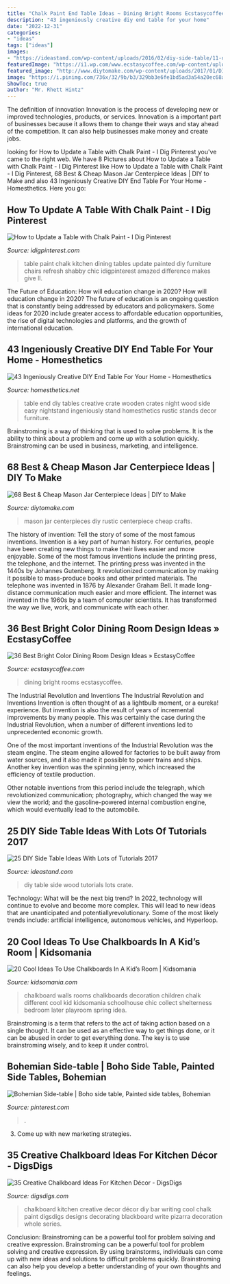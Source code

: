 ```yaml
---
title: "Chalk Paint End Table Ideas ~ Dining Bright Rooms Ecstasycoffee"
description: "43 ingeniously creative diy end table for your home"
date: "2022-12-31"
categories:
- "ideas"
tags: ["ideas"]
images:
- "https://ideastand.com/wp-content/uploads/2016/02/diy-side-table/11-diy-side-table-ideas.jpg"
featuredImage: "https://i1.wp.com/www.ecstasycoffee.com/wp-content/uploads/2016/11/Dining-Rooms-with-Brilliantly.jpg?resize=550%2C825"
featured_image: "http://www.diytomake.com/wp-content/uploads/2017/01/DIY-Rustic-Mason-Jar-Wedding-Centerpieces-.jpg"
image: "https://i.pinimg.com/736x/32/9b/b3/329bb3e6fe1bd5ad3a54a20ec68a2f50.jpg"
ShowToc: true
author: "Mr. Rhett Hintz"
---
```



The definition of innovation
Innovation is the process of developing new or improved technologies, products, or services. Innovation is a important part of businesses because it allows them to change their ways and stay ahead of the competition. It can also help businesses make money and create jobs.

	

		
looking for How to Update a Table with Chalk Paint - I Dig Pinterest you've came to the right web. We have 8 Pictures about How to Update a Table with Chalk Paint - I Dig Pinterest like How to Update a Table with Chalk Paint - I Dig Pinterest, 68 Best &amp; Cheap Mason Jar Centerpiece Ideas | DIY to Make and also 43 Ingeniously Creative DIY End Table For Your Home - Homesthetics. Here you go:
		
    
## How To Update A Table With Chalk Paint - I Dig Pinterest

<img loading=lazy src="https://www.idigpinterest.com/wp-content/uploads/2017/10/table-redo-hero.jpeg" onerror="this.onerror=null;this.src='https://tse3.mm.bing.net/th?id=OIP.qEf9AdmUN_3QOx_weBAsZwHaKd&amp;pid=15.1';" alt="How to Update a Table with Chalk Paint - I Dig Pinterest">

_Source: idigpinterest.com_

>table paint chalk kitchen dining tables update painted diy furniture chairs refresh shabby chic idigpinterest amazed difference makes give ll. 

	

The Future of Education: How will education change in 2020?
How will education change in 2020? The future of education is an ongoing question that is constantly being addressed by educators and policymakers. Some ideas for 2020 include greater access to affordable education opportunities, the rise of digital technologies and platforms, and the growth of international education.

    
## 43 Ingeniously Creative DIY End Table For Your Home - Homesthetics

<img loading=lazy src="http://cdn.homesthetics.net/wp-content/uploads/2017/05/293d974762718458e58b5ed495f2c386.jpg" onerror="this.onerror=null;this.src='https://tse3.mm.bing.net/th?id=OIP.gD6-_ByFGA0_OkxBDfcbVAHaNG&amp;pid=15.1';" alt="43 Ingeniously Creative DIY End Table For Your Home - Homesthetics">

_Source: homesthetics.net_

>table end diy tables creative crate wooden crates night wood side easy nightstand ingeniously stand homesthetics rustic stands decor furniture. 

	

Brainstroming is a way of thinking that is used to solve problems. It is the ability to think about a problem and come up with a solution quickly. Brainstroming can be used in business, marketing, and intelligence.

    
## 68 Best &amp; Cheap Mason Jar Centerpiece Ideas | DIY To Make

<img loading=lazy src="http://www.diytomake.com/wp-content/uploads/2017/01/DIY-Rustic-Mason-Jar-Wedding-Centerpieces-.jpg" onerror="this.onerror=null;this.src='https://tse2.mm.bing.net/th?id=OIP.5xrrmAvdT_5YeXuJUCKusAHaLH&amp;pid=15.1';" alt="68 Best &amp; Cheap Mason Jar Centerpiece Ideas | DIY to Make">

_Source: diytomake.com_

>mason jar centerpieces diy rustic centerpiece cheap crafts. 

	

The history of invention: Tell the story of some of the most famous inventions.
Invention is a key part of human history. For centuries, people have been creating new things to make their lives easier and more enjoyable. Some of the most famous inventions include the printing press, the telephone, and the internet.
The printing press was invented in the 1440s by Johannes Gutenberg. It revolutionized communication by making it possible to mass-produce books and other printed materials. The telephone was invented in 1876 by Alexander Graham Bell. It made long-distance communication much easier and more efficient. The internet was invented in the 1960s by a team of computer scientists. It has transformed the way we live, work, and communicate with each other.

    
## 36 Best Bright Color Dining Room Design Ideas » EcstasyCoffee

<img loading=lazy src="https://i1.wp.com/www.ecstasycoffee.com/wp-content/uploads/2016/11/Dining-Rooms-with-Brilliantly.jpg?resize=550%2C825" onerror="this.onerror=null;this.src='https://tse4.mm.bing.net/th?id=OIP.d4vmEoEUmF3ObUnIRr-utAHaLH&amp;pid=15.1';" alt="36 Best Bright Color Dining Room Design Ideas » EcstasyCoffee">

_Source: ecstasycoffee.com_

>dining bright rooms ecstasycoffee. 

	

The Industrial Revolution and Inventions
The Industrial Revolution and Inventions
Invention is often thought of as a lightbulb moment, or a eureka! experience. But invention is also the result of years of incremental improvements by many people. This was certainly the case during the Industrial Revolution, when a number of different inventions led to unprecedented economic growth.

One of the most important inventions of the Industrial Revolution was the steam engine. The steam engine allowed for factories to be built away from water sources, and it also made it possible to power trains and ships. Another key invention was the spinning jenny, which increased the efficiency of textile production.

Other notable inventions from this period include the telegraph, which revolutionized communication; photography, which changed the way we view the world; and the gasoline-powered internal combustion engine, which would eventually lead to the automobile.

    
## 25 DIY Side Table Ideas With Lots Of Tutorials 2017

<img loading=lazy src="https://ideastand.com/wp-content/uploads/2016/02/diy-side-table/11-diy-side-table-ideas.jpg" onerror="this.onerror=null;this.src='https://tse4.mm.bing.net/th?id=OIP.SJHpDlKPVr16WDxtIVJxmwHaKX&amp;pid=15.1';" alt="25 DIY Side Table Ideas With Lots of Tutorials 2017">

_Source: ideastand.com_

>diy table side wood tutorials lots crate. 

	

Technology: What will be the next big trend?
In 2022, technology will continue to evolve and become more complex. This will lead to new ideas that are unanticipated and potentiallyrevolutionary. Some of the most likely trends include: artificial intelligence, autonomous vehicles, and Hyperloop.

    
## 20 Cool Ideas To Use Chalkboards In A Kid’s Room | Kidsomania

<img loading=lazy src="http://www.kidsomania.com/photos/20-Chalkboard-Ideas-Decoration-A-Children-Room-19.jpeg" onerror="this.onerror=null;this.src='https://tse1.mm.bing.net/th?id=OIP.3YsCHrGgBmsgilckyTkb9gHaLH&amp;pid=15.1';" alt="20 Cool Ideas To Use Chalkboards In A Kid’s Room | Kidsomania">

_Source: kidsomania.com_

>chalkboard walls rooms chalkboards decoration children chalk different cool kid kidsomania schoolhouse chic collect shelterness bedroom later playroom spring idea. 

	

Brainstroming is a term that refers to the act of taking action based on a single thought. It can be used as an effective way to get things done, or it can be abused in order to get everything done. The key is to use brainstroming wisely, and to keep it under control.

    
## Bohemian Side-table | Boho Side Table, Painted Side Tables, Bohemian

<img loading=lazy src="https://i.pinimg.com/736x/32/9b/b3/329bb3e6fe1bd5ad3a54a20ec68a2f50.jpg" onerror="this.onerror=null;this.src='https://tse4.mm.bing.net/th?id=OIP.QlMOfERMECOjIjMrIOc2VwHaJK&amp;pid=15.1';" alt="Bohemian Side-table | Boho side table, Painted side tables, Bohemian">

_Source: pinterest.com_

>. 

	

3. Come up with new marketing strategies.

    
## 35 Creative Chalkboard Ideas For Kitchen Décor - DigsDigs

<img loading=lazy src="http://www.digsdigs.com/photos/creative-chalkboard-ideas-for-kitchen-decor-2.jpg" onerror="this.onerror=null;this.src='https://tse4.mm.bing.net/th?id=OIP.yzoqbOiL13sFT4Owxc_fhQHaLL&amp;pid=15.1';" alt="35 Creative Chalkboard Ideas For Kitchen Décor - DigsDigs">

_Source: digsdigs.com_

>chalkboard kitchen creative decor décor diy bar writing cool chalk paint digsdigs designs decorating blackboard write pizarra decoration whole series. 

	

Conclusion: Brainstroming can be a powerful tool for problem solving and creative expression.
Brainstroming can be a powerful tool for problem solving and creative expression. By using brainstorms, individuals can come up with new ideas and solutions to difficult problems quickly. Brainstroming can also help you develop a better understanding of your own thoughts and feelings.

